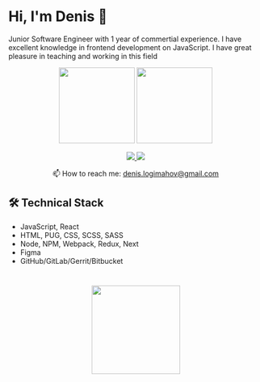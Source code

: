 # Hi, I'm Denis 👋
Junior Software Engineer with 1 year of commertial experience. I have excellent knowledge in frontend development on JavaScript.
I have great pleasure in teaching and working in this field

<p align='center'>
   <a href="https://github-readme-stats.vercel.app/api?username=Denis169&show_icons=true&count_private=true"><img
           height=150
           src="https://github-readme-stats.vercel.app/api?username=Denis169&show_icons=true&count_private=true"/></a>
   <a href="https://github.com/Denis169/github-readme-stats"><img height=150
                                                                  src="https://github-readme-stats.vercel.app/api/top-langs/?username=Denis169&layout=compact"/></a>
</p>

<p align='center'>
   <a href="https://www.linkedin.com/in/dzianis-lahimakhau-559083212/">
       <img src="https://img.shields.io/badge/linkedin-%230077B5.svg?&style=for-the-badge&logo=linkedin&logoColor=white"/>
   </a>
   <a href="https://t.me/joinchat/SpqRPBFo_sM6qm05">
       <img src="https://img.shields.io/badge/Telegram-2CA5E0?style=for-the-badge&logo=telegram&logoColor=white"/>
   </a>
<p align='center'>
   📫 How to reach me: <a href='mailto:denis6125038@gmail.com'>denis.logimahov@gmail.com</a>
</p>

## 🛠 Technical Stack
*   JavaScript, React
*   HTML, PUG, CSS, SCSS, SASS
*   Node, NPM, Webpack, Redux, Next
*   Figma
*   GitHub/GitLab/Gerrit/Bitbucket

<div align="center" style="margin: 40px 0">
   <a href="https://github.com/Denis169/github-profile-views-counter">
       <img width="175px" src="https://komarev.com/ghpvc/?username=romankh3&color=DE002D">
   </a>
</div>

